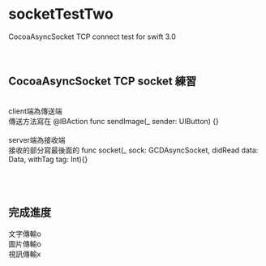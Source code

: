 # socketTestTwo
CocoaAsyncSocket  TCP connect test  for swift 3.0<br />
<br />
<br />
## CocoaAsyncSocket TCP socket 練習
<br />
client端為傳送端<br />
傳送方法寫在    @IBAction func sendImage(_ sender: UIButton) {}<br />
<br />
server端為接收端<br />
接收的部分寫最後面的  func socket(_ sock: GCDAsyncSocket, didRead data: Data, withTag tag: Int){}<br />
<br />
<br />
<br />

## 完成進度
文字傳輸o   <br />
圖片傳輸o   <br />
視訊傳輸x

